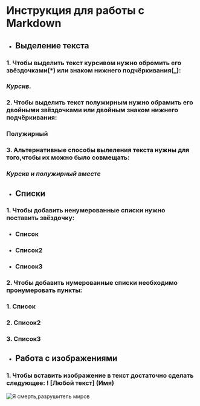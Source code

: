 # **Инструкция для работы с Markdown**

* ## Выделение текста

### 1. Чтобы выделить текст курсивом нужно обромить его звёздочками(*) или знаком нижнего подчёркивания(_):

### *Курсив.*

### 2. Чтобы выделить текст полужирным нужно обрамить его двойными звёздочками или двойным знаком нижнего подчёркивания:
###  **Полужирный**

### 3. Альтернативные способы вылеления текста нужны для того,чтобы их можно было совмещать:

### _Курсив и **полужирный** вместе_

* ## Списки
### 1. Чтобы добавить ненумерованные списки нужно поставить звёздочку:
* ### Список
* ### Список2
* ### Список3
### 2. Чтобы добавить нумерованные списки необходимо пронумеровать пункты:
### 1. Список
### 2. Список2
### 3. Список3
* ## Работа с изображениями

### 1. Чтобы вставить изображение в текст достаточно сделать следующее: ! [Любой текст] (Имя)
![Я смерть,разрушитель миров](actor-in-hat-in-fire-and-fog-oppenheimer-movie-poster-wallpaper-2560x2048_33.jpg)
